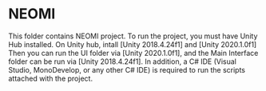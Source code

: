 # NEOMI

This folder contains NEOMI project.
To run the project, you must have Unity Hub installed. 
On Unity hub, intall [Unity 2018.4.24f1] and [Unity 2020.1.0f1]
Then you can run the UI folder via [Unity 2020.1.0f1], 
and the Main Interface folder can be run via [Unity 2018.4.24f1].
In addition, a C# IDE (Visual Studio, MonoDevelop, or any other C# IDE) 
is required to run the scripts attached with the project. 